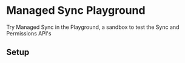 # Managed Sync Playground

Try Managed Sync in the Playground, a sandbox to test the Sync and Permissions API's 

## Setup

